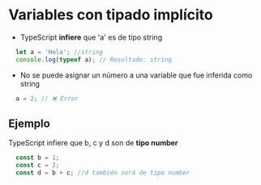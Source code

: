 # Variables con tipado implícito

- TypeScript **infiere** que 'a' es de tipo string

```ts
  let a = 'Hola'; //string
  console.log(typeof a); // Resultado: string
```

- No se puede asignar un número a una variable que fue inferida como string

```ts
  a = 2; // ❌ Error
```

## Ejemplo

TypeScript infiere que b, c y d son de **tipo number**

```ts
  const b = 1;
  const c = 2;
  const d = b + c; //d también será de tipo number
```
